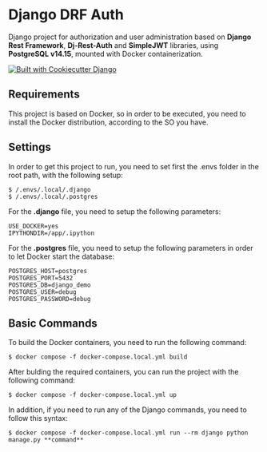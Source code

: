 # Django DRF Auth

Django project for authorization and user administration based on **Django Rest Framework**, **Dj-Rest-Auth** and **SimpleJWT** libraries, using **PostgreSQL v14.15**, mounted with Docker containerization.

[![Built with Cookiecutter Django](https://img.shields.io/badge/built%20with-Cookiecutter%20Django-ff69b4.svg?logo=cookiecutter)](https://github.com/cookiecutter/cookiecutter-django/)


## Requirements

This project is based on Docker, so in order to be executed, you need to install the Docker distribution, according to the SO you have.

## Settings

In order to get this project to run, you need to set first the .envs folder in the root path, with the following setup:

    $ /.envs/.local/.django
    $ /.envs/.local/.postgres
    
For the **.django** file, you need to setup the following parameters:

    USE_DOCKER=yes
    IPYTHONDIR=/app/.ipython


For the **.postgres** file, you need to setup the following parameters in order to let Docker start the database:

    POSTGRES_HOST=postgres
    POSTGRES_PORT=5432
    POSTGRES_DB=django_demo
    POSTGRES_USER=debug
    POSTGRES_PASSWORD=debug

## Basic Commands

To build the Docker containers, you need to run the following command:

    $ docker compose -f docker-compose.local.yml build

After bulding the required containers, you can run the project with the following command:

    $ docker compose -f docker-compose.local.yml up

In addition, if you need to run any of the Django commands, you need to follow this syntax:

    $ docker compose -f docker-compose.local.yml run --rm django python manage.py **command**




